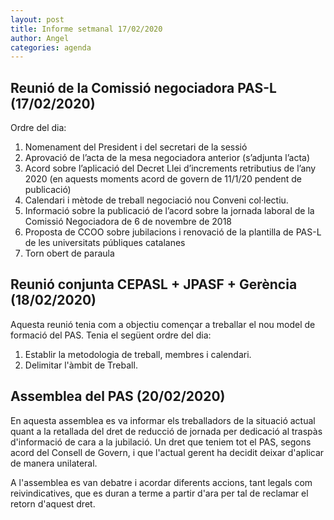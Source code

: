 ```yaml
---
layout: post
title: Informe setmanal 17/02/2020
author: Angel
categories: agenda
---
```


## Reunió de la Comissió negociadora PAS-L (17/02/2020)

Ordre del dia:

1. Nomenament del President i del secretari de la sessió
2. Aprovació de l’acta de la mesa negociadora anterior (s’adjunta l’acta)
3. Acord sobre l’aplicació del Decret Llei d’increments retributius de
   l’any 2020 (en aquests moments acord de govern de 11/1/20 pendent de
   publicació)
4. Calendari i mètode de treball negociació nou Conveni col·lectiu.
5. Informació sobre la publicació de l’acord sobre la jornada laboral de
   la Comissió Negociadora de 6 de novembre de 2018
6. Proposta de CCOO sobre jubilacions i renovació de la plantilla de
   PAS-L de les universitats públiques catalanes
7. Torn obert de paraula

## Reunió conjunta CEPASL + JPASF + Gerència (18/02/2020)

Aquesta reunió tenia com a objectiu començar a treballar el
nou model de formació del PAS. Tenia el següent ordre del dia:

1. Establir la metodologia de treball, membres i calendari.
1. Delimitar l'àmbit de Treball.

## Assemblea del PAS (20/02/2020)

En aquesta assemblea es va informar els treballadors de la situació
actual quant a la retallada del dret de reducció de jornada per dedicació
al traspàs d'informació de cara a la jubilació. Un dret que
teniem tot el PAS, segons acord del Consell de Govern, i que l'actual
gerent ha decidit deixar d'aplicar de manera unilateral.

A l'assemblea es van debatre i acordar diferents accions, tant legals
com reivindicatives, que es duran a terme a partir d'ara
per tal de reclamar el retorn d'aquest dret.
